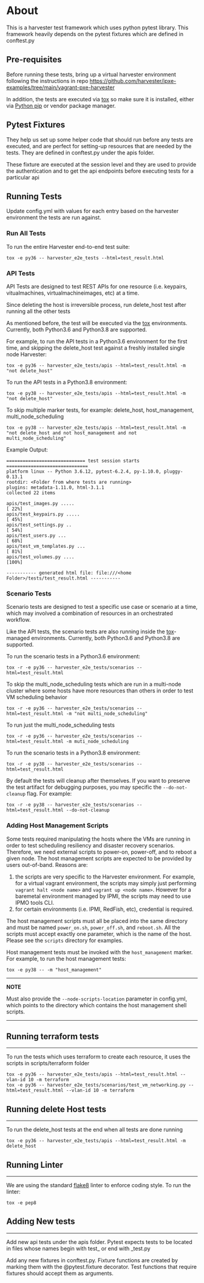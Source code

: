 # About 

This is a harvester test framework which uses python pytest library. This framework heavily depends on the pytest fixtures which are defined in conftest.py

## Pre-requisites

Before running these tests, bring up a virtual harvester environment following the instructions in repo https://github.com/harvester/ipxe-examples/tree/main/vagrant-pxe-harvester

In addition, the tests are executed via [tox][tox] so make sure it is installed,
either via [Python pip][pip] or vendor package manager.

## Pytest Fixtures

They help us set up some helper code that should run before any tests are executed, and are perfect for setting-up resources that are needed by the tests. They are defined in conftest.py under the apis folder.

These fixture are executed at the session level and they are used to provide the authentication and to get the api endpoints before executing tests for a particular api

## Running Tests

Update config.yml with values for each entry based on the harvester environment the tests are run against.

### Run All Tests

To run the entire Harvester end-to-end test suite:

```console
tox -e py36 -- harvester_e2e_tests --html=test_result.html
```

### API Tests 

API Tests are designed to test REST APIs for one resource (i.e. keypairs,
vitualmachines, virtualmachineimages, etc) at a time.

Since deleting the host is irreversible process, run delete_host test after 
running all the other tests

As mentioned before, the test will be executed via the [tox][tox]
environments. Currently, both Python3.6 and Python3.8 are supported.

For example, to run the API tests in a Python3.6 environment for the first time,
and skipping the delete_host test against a freshly installed single node Harvester:
```console
tox -e py36 -- harvester_e2e_tests/apis --html=test_result.html -m "not delete_host"
```

To run the API tests in a Python3.8 environment:
```console
tox -e py38 -- harvester_e2e_tests/apis --html=test_result.html -m "not delete_host"
```
To skip multiple marker tests, for example: delete_host, host_management, multi_node_scheduling
```console
tox -e py38 -- harvester_e2e_tests/apis --html=test_result.html -m "not delete_host and not host_management and not multi_node_scheduling"

```

Example Output:
```console
============================= test session starts ==============================
platform linux -- Python 3.6.12, pytest-6.2.4, py-1.10.0, pluggy-0.13.1
rootdir: <Folder from where tests are running> 
plugins: metadata-1.11.0, html-3.1.1
collected 22 items                                                             

apis/test_images.py .....                                                [ 22%]
apis/test_keypairs.py .....                                              [ 45%]
apis/test_settings.py ..                                                 [ 54%]
apis/test_users.py ...                                                   [ 68%]
apis/test_vm_templates.py ...                                            [ 81%]
apis/test_volumes.py ....                                                [100%]

----------- generated html file: file:///<home Folder>/tests/test_result.html -----------
```

### Scenario Tests

Scenario tests are designed to test a specific use case or scenario at a time,
which may involved a combination of resources in an orchestrated workflow.

Like the API tests, the scenario tests are also running inside the
[tox][tox]-managed environments. Currently, both Python3.6 and Python3.8 are
supported.

To run the scenario tests in a Python3.6 environment:
```console
tox -r -e py36 -- harvester_e2e_tests/scenarios --html=test_result.html
```

To skip the multi_node_scheduling tests which are run in a multi-node cluster where some
hosts have more resources than others in order to test VM scheduling behavior
```console
tox -r -e py36 -- harvester_e2e_tests/scenarios --html=test_result.html -m "not multi_node_scheduling"
```

To run just the multi_node_scheduling tests
```console
tox -r -e py36 -- harvester_e2e_tests/scenarios --html=test_result.html -m muti_node_scheduling
```

To run the scenario tests in a Python3.8 environment:
```console
tox -r -e py38 -- harvester_e2e_tests/scenarios --html=test_result.html
```
By default the tests will cleanup after themselves. If you want to preserve the
test artifact for debugging purposes, you may specific the `--do-not-cleanup`
flag. For example:
```console
tox -r -e py38 -- harvester_e2e_tests/scenarios --html=test_result.html --do-not-cleanup
```

### Adding Host Management Scripts

Some tests required manipulating the hosts where the VMs are running in order to
test scheduling resiliency and disaster recovery scenarios. Therefore, we need
external scripts to power-on, power-off, and to reboot a given node. The
host management scripts are expected to be provided by users out-of-band.
Reasons are:

1. the scripts are very specific to the Harvester environment. For example,
   for a virtual vagrant environment, the scripts may simply just performing
   `vagrant halt <node name>` and `vagrant up <node name>`. However for a
   baremetal environment managed by IPMI, the scripts may need to
   use IPMO tools CLI.
2. for certain environments (i.e. IPMI, RedFish, etc), credential is required.

The host management scripts must all be placed into the same directory and must
be named `power_on.sh`, `power_off.sh`, and `reboot.sh`. All the scripts must
accept exactly one parameter, which is the name of the host. Please see the
`scripts` directory for examples.

Host management tests must be invoked with the `host_management` marker.
For example, to run the host management tests:

```console
tox -e py38 -- -m "host_management"
```

---
**NOTE**

Must also provide the `--node-scripts-location` parameter in config.yml, which points to the
directory which contains the host management shell scripts.

---

## Running terraform tests
---------------------------

To run the tests which uses terraform to create each resource, it uses the 
scripts in scripts/terraform folder
```console
tox -e py36 -- harvester_e2e_tests/apis --html=test_result.html --vlan-id 10 -m terraform
tox -e py36 -- harvester_e2e_tests/scenarios/test_vm_networking.py --html=test_result.html --vlan-id 10 -m terraform
```

## Running delete Host tests
----------------------------

To run the delete_host tests at the end when all tests are done running
```console
tox -e py36 -- harvester_e2e_tests/apis --html=test_result.html -m delete_host
```

## Running Linter
-----------------

We are using the standard [flake8][flake8] linter to enforce coding style. To
run the linter:

```console
tox -e pep8
```

## Adding New tests
--------------------

Add new api tests under the apis folder. Pytest expects tests to be located in files whose names begin with test_ or end with _test.py

Add any new fixtures in conftest.py. Fixture functions are created by marking them with the @pytest.fixture decorator. Test functions that require fixtures should accept them as arguments.

[tox]: https://tox.readthedocs.io/en/latest/
[pip]: https://pip.pypa.io/en/stable/
[flake8]: https://flake8.pycqa.org/en/latest/

